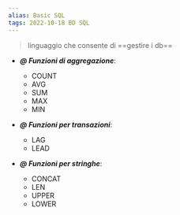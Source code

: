 ```yaml
---
alias: Basic SQL
tags: 2022-10-18 BD SQL
---
```


> linguaggio che consente di ==gestire i db==

- ***@ Funzioni di aggregazione***: 
	- COUNT
	- AVG
	- SUM
	- MAX
	- MIN

- ***@ Funzioni per transazioni***:
	- LAG
	- LEAD

- ***@ Funzioni per stringhe***:
	- CONCAT
	- LEN
	- UPPER
	- LOWER